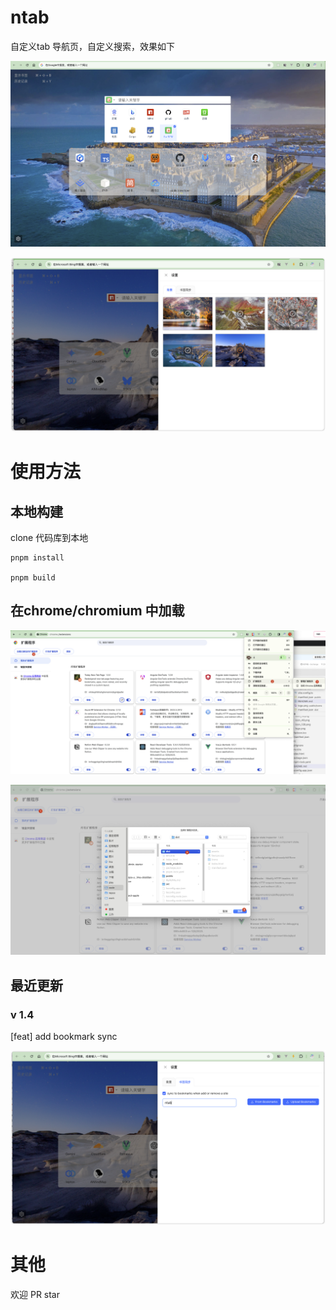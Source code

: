 # ntab

自定义tab 导航页，自定义搜索，效果如下

![总览](./public/imgs/preview.png)


![背景设置](./public/imgs/background.png)

# 使用方法

## 本地构建
clone 代码库到本地

```shell
pnpm install

pnpm build

```


## 在chrome/chromium 中加载

![步骤-1](./public/imgs/step-1.jpg)

![步骤-1](./public/imgs/step-2.jpg)


## 最近更新
### v 1.4
[feat] add bookmark sync

![书签](./public/imgs/sync-bookmark.png)

# 其他

欢迎 PR star